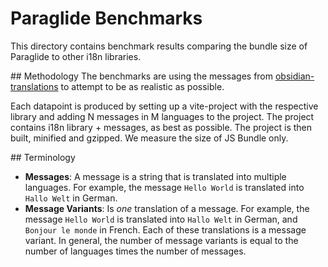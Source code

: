# Paraglide Benchmarks
This directory contains benchmark results comparing the bundle size of Paraglide to other i18n libraries.

## Methodology
The benchmarks are using the messages from [obsidian-translations](https://github.com/obsidianmd/obsidian-translations) to attempt to be as realistic as possible. 

Each datapoint is produced by setting up a vite-project with the respective library and adding N messages in M languages to the project. The project contains i18n library + messages, as best as possible. The project is then built, minified and gzipped. We measure the size of JS Bundle only. 

## Terminology
- **Messages**: A message is a string that is translated into multiple languages. For example, the message `Hello World` is translated into `Hallo Welt` in German.
- **Message Variants**: Is _one_ translation of a message. For example, the message `Hello World` is translated into `Hallo Welt` in German, and `Bonjour le monde` in French. Each of these translations is a message variant. In general, the number of message variants is equal to the number of languages times the number of messages.